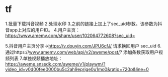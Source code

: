 # tf
1.批量下载抖音视频
2.处理水印
3.之前的链接上加上了sec_uid参数。该参数为抖音app上对应的用户ID。
4.用户主页： https://www.amemv.com/share/user/102064772608?sec_uid=



5.抖音用户主页分享->https://v.douyin.com/JPU6cfJ/ 请求换回用户 sec_uid
6.通过https://www.amemv.com/web/api/v2/aweme/post/? 添加条数获取用户视频列表
7.单独视频播放地址： https://aweme.snssdk.com/aweme/v1/playwm/?video_id=v0d00fee0000bu5c2ah9eprige0u1mo0&ratio=720p&line=0 